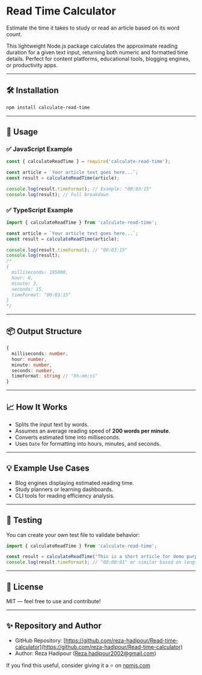 # Read Time Calculator

Estimate the time it takes to study or read an article based on its word count.

This lightweight Node.js package calculates the approximate reading duration for a given text input, returning both numeric and formatted time details. Perfect for content platforms, educational tools, blogging engines, or productivity apps.

---

## 🛠️ Installation

```bash
npm install calculate-read-time
```

---

## 🚀 Usage

### ✅ JavaScript Example

```js
const { calculateReadTime } = require('calculate-read-time');

const article = `Your article text goes here...`;
const result = calculateReadTime(article);

console.log(result.timeFormat); // Example: "00:03:15"
console.log(result); // Full breakdown
```

### ✅ TypeScript Example

```ts
import { calculateReadTime } from 'calculate-read-time';

const article = `Your article text goes here...`;
const result = calculateReadTime(article);

console.log(result.timeFormat); // "00:03:15"
console.log(result);
/*
{
  milliseconds: 195000,
  hour: 0,
  minute: 3,
  seconds: 15,
  timeFormat: "00:03:15"
}
*/
```

---

## 📦 Output Structure

```ts
{
  milliseconds: number,
  hour: number,
  minute: number,
  seconds: number,
  timeFormat: string // "hh:mm:ss"
}
```

---

## 📈 How It Works

- Splits the input text by words.
- Assumes an average reading speed of **200 words per minute**.
- Converts estimated time into milliseconds.
- Uses `Date` for formatting into hours, minutes, and seconds.

---

## 💡 Example Use Cases

- Blog engines displaying estimated reading time.
- Study planners or learning dashboards.
- CLI tools for reading efficiency analysis.

---

## 🧪 Testing

You can create your own test file to validate behavior:

```ts
import { calculateReadTime } from 'calculate-read-time';

const result = calculateReadTime("This is a short article for demo purposes.");
console.log(result.timeFormat); // "00:00:01" or similar based on length
```

---

## 📜 License

MIT — feel free to use and contribute!

---

## ✨ Repository and Author

- GitHub Repository: [https://github.com/reza-hadipour/Read-time-calculator](https://github.com/reza-hadipour/Read-time-calculator)
- Author: Reza Hadipour (<Reza.hadipour2002@gmail.com>)

If you find this useful, consider giving it a ⭐ on [npmjs.com](https://www.npmjs.com/package/read-time-calculator)

```

